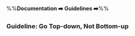 <link rel="stylesheet" href="{{baseUrl}}/css/textbook.css">

<div class="website-content">

%%**Documentation :arrow_right: Guidelines :arrow_right:**%%

### Guideline: Go Top-down, Not Bottom-up

<div id="main">

<include src="./what/embed.md" />
<include src="./why/embed.md" />
<include src="./how/embed.md" />

</div>
</div>

